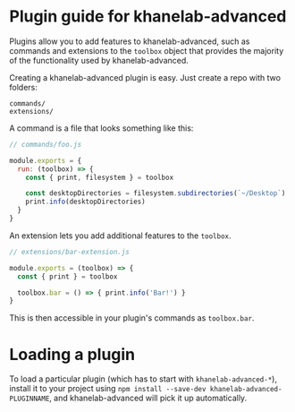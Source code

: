 # Plugin guide for khanelab-advanced

Plugins allow you to add features to khanelab-advanced, such as commands and
extensions to the `toolbox` object that provides the majority of the functionality
used by khanelab-advanced.

Creating a khanelab-advanced plugin is easy. Just create a repo with two folders:

```
commands/
extensions/
```

A command is a file that looks something like this:

```js
// commands/foo.js

module.exports = {
  run: (toolbox) => {
    const { print, filesystem } = toolbox

    const desktopDirectories = filesystem.subdirectories(`~/Desktop`)
    print.info(desktopDirectories)
  }
}
```

An extension lets you add additional features to the `toolbox`.

```js
// extensions/bar-extension.js

module.exports = (toolbox) => {
  const { print } = toolbox

  toolbox.bar = () => { print.info('Bar!') }
}
```

This is then accessible in your plugin's commands as `toolbox.bar`.

# Loading a plugin

To load a particular plugin (which has to start with `khanelab-advanced-*`),
install it to your project using `npm install --save-dev khanelab-advanced-PLUGINNAME`,
and khanelab-advanced will pick it up automatically.
